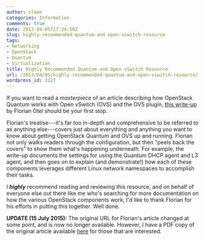```yaml
---
author: slowe
categories: Information
comments: true
date: 2013-04-05T17:24:50Z
slug: highly-recommended-quantum-and-open-vswitch-resource
tags:
- Networking
- OpenStack
- Quantum
- Virtualization
title: Highly Recommended Quantum and Open vSwitch Resource
url: /2013/04/05/highly-recommended-quantum-and-open-vswitch-resource/
wordpress_id: 3127
---
```


If you want to read a _masterpiece_ of an article describing how OpenStack Quantum works with Open vSwitch (OVS) and the OVS plugin, [this write-up][link-1] by Florian Otel should be your first stop.

Florian's treatise---it's far too in-depth and comprehensive to be referred to as anything else---covers just about everything and anything you want to know about getting OpenStack Quantum and OVS up and running. Florian not only walks readers through the configuration, but then "peels back the covers" to show them what's happening underneath. For example, the write-up documents the settings for using the Quantum DHCP agent and L3 agent, and then goes on to explain (and demonstrate!) how each of these components leverages different Linux network namespaces to accomplish their tasks.

I _**highly**_ recommend reading and reviewing this resource, and on behalf of everyone else out there like me who's searching for more documentation on how the various OpenStack components work, I'd like to thank Florian for his efforts in putting this together. Well done.

**UPDATE (15 July 2015):** The original URL for Florian's article changed at some point, and is now no longer available. However, I have a PDF copy of the original article available [here][link-2] for those that are interested.

[link-1]: https://a248.e.akamai.net/cdn.hpcloudsvc.com/h9f25be84b35c201beea6b13c85876258/prodaw2/Bootstrapping_OVS_Quantum---final_20130319.html
[link-2]: /public/dl/Bootstrapping_OVS_Quantum---final_20130319.pdf
